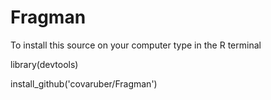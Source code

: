 # Fragman

To install this source on your computer type in the R terminal

library(devtools)

install_github('covaruber/Fragman')
